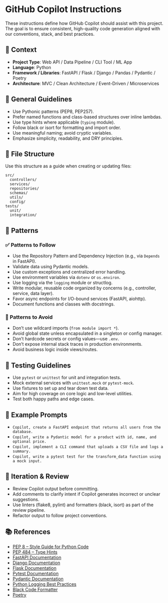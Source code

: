 # GitHub Copilot Instructions

These instructions define how GitHub Copilot should assist with this project. The goal is to ensure consistent, high-quality code generation aligned with our conventions, stack, and best practices.

## 🧠 Context

- **Project Type**: Web API / Data Pipeline / CLI Tool / ML App
- **Language**: Python
- **Framework / Libraries**: FastAPI / Flask / Django / Pandas / Pydantic / Poetry
- **Architecture**: MVC / Clean Architecture / Event-Driven / Microservices

## 🔧 General Guidelines

- Use Pythonic patterns (PEP8, PEP257).
- Prefer named functions and class-based structures over inline lambdas.
- Use type hints where applicable (`typing` module).
- Follow black or isort for formatting and import order.
- Use meaningful naming; avoid cryptic variables.
- Emphasize simplicity, readability, and DRY principles.

## 📁 File Structure

Use this structure as a guide when creating or updating files:

```text
src/
  controllers/
  services/
  repositories/
  schemas/
  utils/
  config/
tests/
  unit/
  integration/
```

## 🧶 Patterns

### ✅ Patterns to Follow

- Use the Repository Pattern and Dependency Injection (e.g., via `Depends` in FastAPI).
- Validate data using Pydantic models.
- Use custom exceptions and centralized error handling.
- Use environment variables via `dotenv` or `os.environ`.
- Use logging via the `logging` module or structlog.
- Write modular, reusable code organized by concerns (e.g., controller, service, data layer).
- Favor async endpoints for I/O-bound services (FastAPI, aiohttp).
- Document functions and classes with docstrings.

### 🚫 Patterns to Avoid

- Don’t use wildcard imports (`from module import *`).
- Avoid global state unless encapsulated in a singleton or config manager.
- Don’t hardcode secrets or config values—use `.env`.
- Don’t expose internal stack traces in production environments.
- Avoid business logic inside views/routes.

## 🧪 Testing Guidelines

- Use `pytest` or `unittest` for unit and integration tests.
- Mock external services with `unittest.mock` or `pytest-mock`.
- Use fixtures to set up and tear down test data.
- Aim for high coverage on core logic and low-level utilities.
- Test both happy paths and edge cases.

## 🧩 Example Prompts

- `Copilot, create a FastAPI endpoint that returns all users from the database.`
- `Copilot, write a Pydantic model for a product with id, name, and optional price.`
- `Copilot, implement a CLI command that uploads a CSV file and logs a summary.`
- `Copilot, write a pytest test for the transform_data function using a mock input.`

## 🔁 Iteration & Review

- Review Copilot output before committing.
- Add comments to clarify intent if Copilot generates incorrect or unclear suggestions.
- Use linters (flake8, pylint) and formatters (black, isort) as part of the review pipeline.
- Refactor output to follow project conventions.

## 📚 References

- [PEP 8 – Style Guide for Python Code](https://peps.python.org/pep-0008/)
- [PEP 484 – Type Hints](https://peps.python.org/pep-0484/)
- [FastAPI Documentation](https://fastapi.tiangolo.com/)
- [Django Documentation](https://docs.djangoproject.com/en/stable/)
- [Flask Documentation](https://flask.palletsprojects.com/)
- [Pytest Documentation](https://docs.pytest.org/en/stable/)
- [Pydantic Documentation](https://docs.pydantic.dev/)
- [Python Logging Best Practices](https://docs.python.org/3/howto/logging.html)
- [Black Code Formatter](https://black.readthedocs.io/)
- [Poetry](https://python-poetry.org/docs/)
